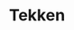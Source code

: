 ---
title: Tekken
description: The welcoming group for asian studies
layout: layouts/article.liquid
permalink: /en/about/tekken.html
tags: about
sideNavOrder: 4
---